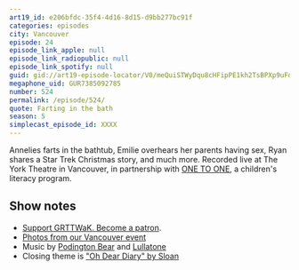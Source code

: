 ```yaml
---
art19_id: e206bfdc-35f4-4d16-8d15-d9bb277bc91f
categories: episodes
city: Vancouver
episode: 24
episode_link_apple: null
episode_link_radiopublic: null
episode_link_spotify: null
guid: gid://art19-episode-locator/V0/meQuiSTWyDqu8cHFipPE1kh2TsBPXp9uFdBN9zvlo-Y
megaphone_uid: GUR7385092785
number: 524
permalink: /episode/524/
quote: Farting in the bath
season: 5
simplecast_episode_id: XXXX
---
```


Annelies farts in the bathtub, Emilie overhears her parents having sex, Ryan shares a Star Trek Christmas story, and much more. Recorded live at The York Theatre in Vancouver, in partnership with [ONE TO ONE](http://www.one-to-one.ca/volunteer/), a children's literacy program.

## Show notes
* [Support GRTTWaK. Become a patron](https://grownupsreadthingstheywroteaskids.com/support/?utm_source=podcast&utm_medium=referral&utm_campaign=524).
* [Photos from our Vancouver event](https://www.facebook.com/media/set/?set=a.10156181154303600&type=1&l=40d147cb70)
* Music by [Podington Bear](https://geo.itunes.apple.com/us/artist/podington-bear/id250459572?at=10lR7u&mt=1&app=music) and [Lullatone](https://geo.itunes.apple.com/us/artist/lullatone/id34467705?at=10lR7u&mt=1&app=music)
* Closing theme is ["Oh Dear Diary" by Sloan](http://sloan.spinshop.com/details/9850)